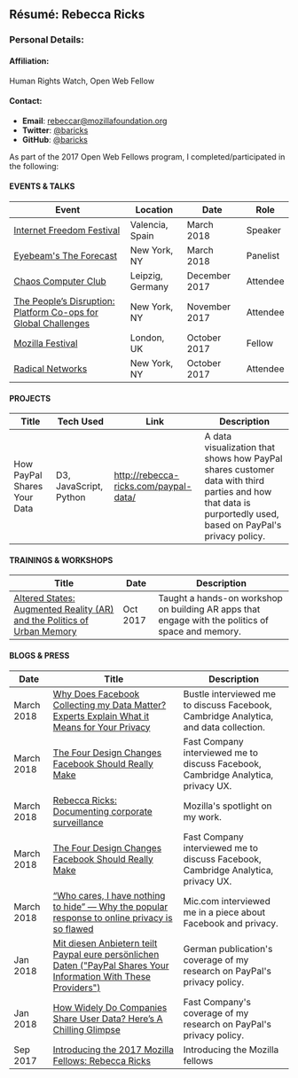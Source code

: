 ## Résumé: Rebecca Ricks

### Personal Details:

#### Affiliation:
Human Rights Watch, Open Web Fellow

#### Contact:
* **Email**: [rebeccar@mozillafoundation.org](mailto:rebeccar@mozillafoundation.org)
* **Twitter**: [@baricks](https://twitter.com/baricks)
* **GitHub**: [@baricks](https://github.com/baricks)

As part of the 2017 Open Web Fellows program, I completed/participated in the following:

#### EVENTS & TALKS

Event | Location | Date | Role
----- | -------- | ---- | -----
[Internet Freedom Festival](https://internetfreedomfestival.org/) | Valencia, Spain | March 2018 | Speaker
[Eyebeam's The Forecast](https://www.eyebeam.org/events/forecast-online-panel-netneutrality/) | New York, NY | March 2018 | Panelist
[Chaos Computer Club](https://www.ccc.de/en/home) | Leipzig, Germany | December 2017 | Attendee
[The People’s Disruption: Platform Co-ops for Global Challenges](https://platform.coop/2017) | New York, NY | November 2017 | Attendee
[Mozilla Festival](https://mozillafestival.org/about) | London, UK | October 2017 | Fellow
[Radical Networks](http://radicalnetworks.org/) | New York, NY | October 2017 | Attendee


#### PROJECTS
Title | Tech Used | Link | Description
----- | -------- | ---- | -----
How PayPal Shares Your Data | D3, JavaScript, Python | http://rebecca-ricks.com/paypal-data/ | A data visualization that shows how PayPal shares customer data with third parties and how that data is purportedly used, based on PayPal's privacy policy.

#### TRAININGS & WORKSHOPS
Title | Date | Description
----- | ---- | -----
[Altered States: Augmented Reality (AR) and the Politics of Urban Memory](https://pioneerworks.org/classes/altered-states-augmented-reality-ar-and-the-politics-of-urban-memory/) | Oct 2017 | Taught a hands-on workshop on building AR apps that engage with the politics of space and memory.

#### BLOGS & PRESS
Date | Title | Description
----- | ---- | -----
March 2018 | [Why Does Facebook Collecting my Data Matter? Experts Explain What it Means for Your Privacy](https://www.bustle.com/p/why-does-facebook-collecting-my-data-matter-experts-explain-what-it-means-for-your-privacy-8618434) | Bustle interviewed me to discuss Facebook, Cambridge Analytica, and data collection.
March 2018 | [The Four Design Changes Facebook Should Really Make](https://www.fastcodesign.com/90165245/the-4-design-changes-facebook-should-really-make) | Fast Company interviewed me to discuss Facebook, Cambridge Analytica, privacy UX.
March 2018 | [Rebecca Ricks: Documenting corporate surveillance](https://mzl.la/rebecca-ricks) | Mozilla's spotlight on my work.
March 2018 | [The Four Design Changes Facebook Should Really Make](https://www.fastcodesign.com/90165245/the-4-design-changes-facebook-should-really-make) | Fast Company interviewed me to discuss Facebook, Cambridge Analytica, privacy UX.
March 2018 | [“Who cares, I have nothing to hide” — Why the popular response to online privacy is so flawed](https://mic.com/articles/188563/who-cares-i-have-nothing-to-hide-why-the-popular-response-to-online-privacy-is-so-flawed#.fCLw4sCMa) | Mic.com interviewed me in a piece about Facebook and privacy.  
Jan 2018 | [Mit diesen Anbietern teilt Paypal eure persönlichen Daten ("PayPal Shares Your Information With These Providers")](https://t3n.de/news/paypal-datenschutz-drittanbieter-919801/) | German publication's coverage of my research on PayPal's privacy policy.
Jan 2018 | [How Widely Do Companies Share User Data? Here’s A Chilling Glimpse](https://www.fastcodesign.com/90157501/how-widely-do-companies-share-user-data-heres-a-chilling-glimpse) | Fast Company's coverage of my research on PayPal's privacy policy.
Sep 2017 | [Introducing the 2017 Mozilla Fellows: Rebecca Ricks](https://medium.com/read-write-participate/mozilla-announces-15-new-fellows-for-science-advocacy-and-media-1bff27e97fc7) | Introducing the Mozilla fellows
